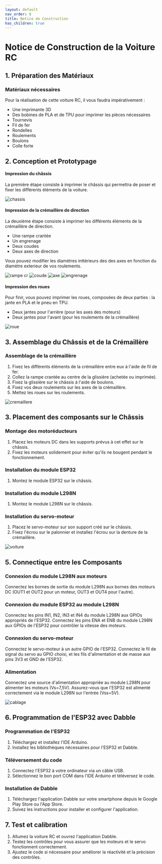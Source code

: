 ```yaml
---
layout: default
nav_order: 8
title: Notice de Construction 
has_children: true
---
```


# Notice de Construction de la Voiture RC

## 1. Préparation des Matériaux

### Matériaux nécessaires
Pour la réalisation de cette voiture RC, il vous faudra impérativement :

- Une imprimante 3D
- Des bobines de PLA et de TPU pour imprimer les pièces nécessaires
- Tournevis
- Fil de fer
- Rondelles
- Roulements
- Boulons
- Colle forte

## 2. Conception et Prototypage

#### Impression du châssis
La première étape consiste à imprimer le châssis qui permettra de poser et fixer les différents éléments de la voiture.

![chassis](https://github.com/Makerspace-Amiens/2024-RCMiniCar/assets/119036120/4c704abc-9731-4fd7-9e0f-64920991eab5)

#### Impression de la crémaillère de direction
La deuxième étape consiste à imprimer les différents éléments de la crémaillère de direction.

- Une rampe crantée
- Un engrenage
- Deux coudes
- Deux axes de direction

Vous pouvez modifier les diamètres inttérieurs des des axes en fonction du diamètre exterieur de vos roulements.

![rampe cr](https://github.com/Makerspace-Amiens/2024-RCMiniCar/assets/119036120/0c5be8dc-9037-4cb7-bb3f-c28707bf138d)
![coude](https://github.com/Makerspace-Amiens/2024-RCMiniCar/assets/119036120/90a9c107-36cd-4fe9-9387-1200802588cd)
![axe](https://github.com/Makerspace-Amiens/2024-RCMiniCar/assets/119036120/a5566665-74a0-47ea-8d21-d0cd39aa2eda)
![engrenage](https://github.com/Makerspace-Amiens/2024-RCMiniCar/assets/119036120/e3bcd6c5-8b4a-44af-9be4-eb96af6c1717)


#### Impression des roues
Pour finir, vous pouvez imprimer les roues, composées de deux parties : la jante en PLA et le pneu en TPU.

- Deux jantes pour l'arrière (pour les axes des moteurs)
- Deux jantes pour l'avant (pour les roulements de la crémaillère)

![roue](https://github.com/Makerspace-Amiens/2024-RCMiniCar/assets/119036120/8065fe86-970f-45b6-85d1-6cd037d81a4d)

## 3. Assemblage du Châssis et de la Crémaillère

### Assemblage de la crémaillère
1. Fixez les différents éléments de la crémaillère entre eux à l'aide de fil de fer.
2. Collez la rampe crantée au centre de la glissière (achetée ou imprimée).
3. Fixez la glissière sur le châssis à l'aide de boulons.
4. Fixez vos deux roulements sur les axes de la crémaillère.
5. Mettez les roues sur les roulements.

![cremaillere](https://github.com/Makerspace-Amiens/2024-RCMiniCar/assets/119036120/6f7fb151-9823-4363-80aa-48ab4e3c1483)

## 3. Placement des composants sur le Châssis 

### Montage des motoréducteurs
1. Placez les moteurs DC dans les supports prévus à cet effet sur le châssis.
2. Fixez les moteurs solidement pour éviter qu'ils ne bougent pendant le fonctionnement.

### Installation du module ESP32
1. Montez le module ESP32 sur le châssis.

### Installation du module L298N
1. Montez le module L298N sur le châssis.

### Installation du servo-moteur
1. Placez le servo-moteur sur son support créé sur le châssis.
2. Fixez l'écrou sur le palonnier et installez l'écrou sur la denture de la crémaillère.

![voiture](https://github.com/Makerspace-Amiens/2024-RCMiniCar/assets/119036120/433f8bb3-1545-49fa-95b8-c67c50ce1d51)


## 5. Connectique entre les Composants

### Connexion du module L298N aux moteurs
Connectez les bornes de sortie du module L298N aux bornes des moteurs DC (OUT1 et OUT2 pour un moteur, OUT3 et OUT4 pour l'autre).

### Connexion du module ESP32 au module L298N
Connectez les pins IN1, IN2, IN3 et IN4 du module L298N aux GPIOs appropriés de l'ESP32.
Connectez les pins ENA et ENB du module L298N aux GPIOs de l'ESP32 pour contrôler la vitesse des moteurs.

### Connexion du servo-moteur
Connectez le servo-moteur à un autre GPIO de l'ESP32.
Connectez le fil de signal du servo au GPIO choisi, et les fils d'alimentation et de masse aux pins 3V3 et GND de l'ESP32.

### Alimentation
Connectez une source d'alimentation appropriée au module L298N pour alimenter les moteurs (Vs=7,5V).
Assurez-vous que l'ESP32 est alimenté correctement via le module L298N sur l'entrée (Vss=5V).

![cablage](https://github.com/Makerspace-Amiens/2024-RCMiniCar/assets/119036120/3f7cbb74-5b04-45f9-9f49-4e2c18df5542)

## 6. Programmation de l'ESP32 avec Dabble

### Programmation de l'ESP32
1. Téléchargez et installez l'IDE Arduino.
2. Installez les bibliothèques nécessaires pour l'ESP32 et Dabble.

### Téléversement du code
1. Connectez l'ESP32 à votre ordinateur via un câble USB.
2. Sélectionnez le bon port COM dans l'IDE Arduino et téléversez le code.

### Installation de Dabble
1. Téléchargez l'application Dabble sur votre smartphone depuis le Google Play Store ou l'App Store.
2. Suivez les instructions pour installer et configurer l'application.

## 7. Test et calibration
1. Allumez la voiture RC et ouvrez l'application Dabble.
2. Testez les contrôles pour vous assurer que les moteurs et le servo fonctionnent correctement.
3. Ajustez le code si nécessaire pour améliorer la réactivité et la précision des contrôles.

